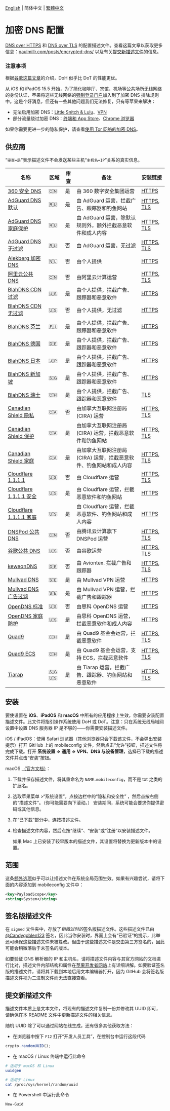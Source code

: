 [English](https://github.com/paulmillr/encrypted-dns/) | 简体中文 | [繁體中文](https://github.com/paulmillr/encrypted-dns/blob/master/README.cmn-TW.md)

# 加密 DNS 配置

[DNS over HTTPS](https://zh.wikipedia.org/wiki/DNS_over_HTTPS) 和 [DNS over TLS](https://zh.wikipedia.org/wiki/DNS_over_TLS) 的配置描述文件。查看这篇文章以获取更多信息：[paulmillr.com/posts/encrypted-dns/](https://paulmillr.com/posts/encrypted-dns/) 以及有关[提交新描述文件](#提交新描述文件)的信息。

### 注意事项

根据[谷歌这篇文章](https://security.googleblog.com/2022/07/dns-over-http3-in-android.html)的介绍，DoH 似乎比 DoT 的性能更优。

从 iOS 和 iPadOS 15.5 开始，为了简化咖啡厅、宾馆、机场等公共场所无线网络的身份认证，苹果将这些无线网络的[强制登录门户](https://zh.wikipedia.org/wiki/%E5%BC%BA%E5%88%B6%E9%97%A8%E6%88%B7)加入到了加密 DNS 排除规则中。这是个好消息，但还有一些其他问题我们无法修复，只有等苹果来解决：

- 无法启用加密 DNS：[Little Snitch & Lulu](https://github.com/paulmillr/encrypted-dns/issues/13)、[VPN](https://github.com/paulmillr/encrypted-dns/issues/18)
- 部分流量绕过加密 DNS：[终端和 App Store](https://github.com/paulmillr/encrypted-dns/issues/22)、[Chrome 浏览器](https://github.com/paulmillr/encrypted-dns/issues/19)

如果你需要更进一步的隐私保护，请查看[使用 Tor 网络的加密 DNS](https://github.com/alecmuffett/dohot)。

## 供应商

“`审查=是`”表示描述文件不会发送某些主机“`主机名=IP`”关系的真实信息。

| 名称                                             | 区域  | 审查 | 备注                                                               | 安装链接                                                                                       |
| ------------------------------------------------ | ----- | ---- | ------------------------------------------------------------------ | ---------------------------------------------------------------------------------------------- |
| [360 安全 DNS][360-dns]                          | 🇨🇳    | 是   | 由 360 数字安全集团运营                                            | [HTTPS][360-dns-profile-https]                                                                 |
| [AdGuard DNS 默认][adguard-dns-default]          | 🇷🇺    | 是   | 由 AdGuard 运营，拦截广告、跟踪器和钓鱼网站                        | [HTTPS][adguard-dns-default-profile-https], [TLS][adguard-dns-default-profile-tls]             |
| [AdGuard DNS 家庭保护][adguard-dns-family]       | 🇷🇺    | 是   | 由 AdGuard 运营，除默认规则外，额外拦截恶意软件和成人内容          | [HTTPS][adguard-dns-family-profile-https], [TLS][adguard-dns-family-profile-tls]               |
| [AdGuard DNS 无过滤][adguard-dns-unfiltered]     | 🇷🇺    | 否   | 由 AdGuard 运营，无过滤                                            | [HTTPS][adguard-dns-unfiltered-profile-https], [TLS][adguard-dns-unfiltered-profile-tls]       |
| [Alekberg 加密 DNS][alekberg-dns]                | 🇳🇱    | 否   | 由个人提供                                                         | [HTTPS][alekberg-dns-profile-https]                                                            |
| [阿里云公共 DNS][aliyun-dns]                     | 🇨🇳    | 否   | 由阿里云计算运营                                                   | [HTTPS][aliyun-dns-profile-https], [TLS][aliyun-dns-profile-tls]                               |
| [BlahDNS CDN 过滤][blahdns]                      | 🇺🇸    | 是   | 由个人提供，拦截广告、跟踪器和恶意软件                             | [HTTPS][blahdns-cdn-filtered-profile-https]                                                    |
| [BlahDNS CDN 无过滤][blahdns]                    | 🇺🇸    | 否   | 由个人提供，无过滤                                                 | [HTTPS][blahdns-cdn-unfiltered-profile-https]                                                  |
| [BlahDNS 芬兰][blahdns]                          | 🇫🇮    | 是   | 由个人提供，拦截广告、跟踪器和恶意软件                             | [HTTPS][blahdns-finland-profile-https]                                                         |
| [BlahDNS 德国][blahdns]                          | 🇩🇪    | 是   | 由个人提供，拦截广告、跟踪器和恶意软件                             | [HTTPS][blahdns-germany-profile-https]                                                         |
| [BlahDNS 日本][blahdns]                          | 🇯🇵    | 是   | 由个人提供，拦截广告、跟踪器和恶意软件                             | [HTTPS][blahdns-japan-profile-https]                                                           |
| [BlahDNS 新加坡][blahdns]                        | 🇸🇬    | 是   | 由个人提供，拦截广告、跟踪器和恶意软件                             | [HTTPS][blahdns-singapore-profile-https]                                                       |
| [BlahDNS 瑞士][blahdns]                          | 🇨🇭    | 是   | 由个人提供，拦截广告、跟踪器和恶意软件                             | [TLS][blahdns-switzerland-profile-tls]                                                         |
| [Canadian Shield 隐私][canadian-shield]          | 🇨🇦    | 否   | 由加拿大互联网注册局 (CIRA) 运营                                   | [HTTPS][canadian-shield-private-profile-https], [TLS][canadian-shield-private-profile-tls]     |
| [Canadian Shield 保护][canadian-shield]          | 🇨🇦    | 是   | 由加拿大互联网注册局 (CIRA) 运营，拦截恶意软件和钓鱼网站           | [HTTPS][canadian-shield-protected-profile-https], [TLS][canadian-shield-protected-profile-tls] |
| [Canadian Shield 家庭][canadian-shield]          | 🇨🇦    | 是   | 由加拿大互联网注册局 (CIRA) 运营，拦截恶意软件、钓鱼网站和成人内容 | [HTTPS][canadian-shield-family-profile-https], [TLS][canadian-shield-family-profile-tls]       |
| [Cloudflare 1.1.1.1][cloudflare-dns]             | 🇺🇸    | 否   | 由 Cloudflare 运营                                                 | [HTTPS][cloudflare-dns-profile-https], [TLS][cloudflare-dns-profile-tls]                       |
| [Cloudflare 1.1.1.1 安全][cloudflare-dns-family] | 🇺🇸    | 是   | 由 Cloudflare 运营，拦截恶意软件和钓鱼网站                         | [HTTPS][cloudflare-dns-security-profile-https]                                                 |
| [Cloudflare 1.1.1.1 家庭][cloudflare-dns-family] | 🇺🇸    | 是   | 由 Cloudflare 运营，拦截恶意软件、钓鱼网站和成人内容               | [HTTPS][cloudflare-dns-family-profile-https]                                                   |
| [DNSPod 公共 DNS][dnspod-dns]                    | 🇨🇳    | 否   | 由腾讯云计算旗下 DNSPod 运营                                       | [HTTPS][dnspod-dns-profile-https], [TLS][dnspod-dns-profile-tls]                               |
| [谷歌公共 DNS][google-dns]                       | 🇺🇸    | 否   | 由谷歌运营                                                         | [HTTPS][google-dns-profile-https], [TLS][google-dns-profile-tls]                               |
| [keweonDNS][keweondns]                           | 🇩🇪    | 否   | 由 Aviontex. 拦截广告和跟踪器                                        | [HTTPS][keweondns-profile-https], [TLS][keweondns-profile-tls]                               |
| [Mullvad DNS][mullvad-dns]                       | 🇸🇪    | 是   | 由 Mullvad VPN 运营                                                | [HTTPS][mullvad-dns-profile-https]                                                             |
| [Mullvad DNS 广告过滤][mullvad-dns]              | 🇸🇪    | 是   | 由 Mullvad VPN 运营，拦截广告和跟踪器                              | [HTTPS][mullvad-dns-adblock-profile-https]                                                     |
| [OpenDNS 标准][opendns]                          | 🇺🇸    | 否   | 由思科 OpenDNS 运营                                                | [HTTPS][opendns-standard-profile-https]                                                        |
| [OpenDNS 家庭防护][opendns]                      | 🇺🇸    | 是   | 由思科 OpenDNS 运营，拦截恶意软件和成人内容                        | [HTTPS][opendns-familyshield-profile-https]                                                    |
| [Quad9][quad9]                                   | 🇨🇭    | 是   | 由 Quad9 基金会运营，拦截恶意软件                                  | [HTTPS][quad9-profile-https], [TLS][quad9-profile-tls]                                         |
| [Quad9 ECS][quad9]                               | 🇨🇭    | 是   | 由 Quad9 基金会运营，支持 ECS，拦截恶意软件                        | [HTTPS][quad9-ecs-profile-https], [TLS][quad9-ecs-profile-tls]                                 |
| [Tiarap][tiarap]                                 | 🇸🇬 🇺🇸 | 是   | 由 Tiarap 运营，拦截广告、跟踪器、钓鱼网站和恶意软件               | [HTTPS][tiarap-profile-https], [TLS][tiarap-profile-tls]                                       |

## 安装

要使设置在 **iOS**、**iPadOS** 和 **macOS** 中所有的应用程序上生效，你需要安装配置描述文件。此文件将指引操作系统使用 DoH 或 DoT。注意：只在系统无线局域网设置中设置 DNS 服务器 IP 是不够的——你需要安装描述文件。

iOS / iPadOS：使用 Safari 浏览器（其他浏览器只会下载该文件，不会弹出安装提示）打开 GitHub 上的 mobileconfig 文件，然后点击“允许”按钮，描述文件将完成下载。打开 **系统设置 => 通用 => VPN、DNS 与设备管理**，选择已下载的描述文件并点击“安装”按钮。

macOS [（官方文档）](https://support.apple.com/zh-cn/guide/mac-help/mh35561/)：

1. 下载并保存描述文件，将其重命名为 `NAME.mobileconfig`，而不是 txt 之类的扩展名。
2. 选取苹果菜单 >“系统设置”，点按边栏中的“隐私和安全性” ，然后点按右侧的“描述文件”。（你可能需要向下滚动。）
   安装期间，系统可能会要求你提供密码或其他信息。
3. 在“已下载”部分中，连按描述文件。
4. 检查描述文件内容，然后点按“继续”、“安装”或“注册”以安装描述文件。

   如果 Mac 上已安装了较早版本的描述文件，其设置将替换为更新版本中的设置。

## 范围

这条[额外选项](https://github.com/paulmillr/encrypted-dns/issues/22)似乎可以让描述文件在系统全局范围生效。如果有兴趣尝试，请将下面的内容添加到 mobileconfig 文件中：

```xml
<key>PayloadScope</key>
<string>System</string>
```

## 签名版描述文件

在 `signed` 文件夹中，存放了*稍微过时的*签名版描述文件。这些描述文件已由 [@Candygoblen123](https://github.com/Candygoblen123) 签名，因此当你安装时，界面上会有“已验证”的提示，此举还可确保这些描述文件未被篡改。但由于这些描述文件是交由第三方签名的，因此可能会稍微落后于未签名的版本。

[备注]: <> (我们建议安装签名版的描述文件，因为数字签名可以确保文件在下载时没有被修改。)

如要验证 DNS 解析器的 IP 和主机名，请将描述文件内容与其官方网站的文档进行比对，描述文件内部结构和属性在[苹果开发者网站](https://developer.apple.com/documentation/devicemanagement/dnssettings)上有详细讲解。如要验证签名版的描述文件，请将其下载到本地后用文本编辑器打开，因为 GitHub 会将签名版描述文件视为二进制文件而无法直接查看。

## 提交新描述文件

描述文件本质上是文本文件，将现有的描述文件复制一份并修改其 UUID 即可，请确保在本 README 文件中更新描述文件的相关信息。

随机 UUID 除了可以通过网站在线生成，还有很多其他获取方法：

- 在浏览器中按下 `F12` 打开“开发人员工具”，在控制台中运行这段代码

```javascript
crypto.randomUUID();
```

- 在 macOS / Linux 终端中运行此命令

```sh
# 适用于 macOS 和 Linux
uuidgen

# 适用于 Linux
cat /proc/sys/kernel/random/uuid
```

- 在 Powershell 中运行此命令

```powershell
New-Guid
```

[360-dns]: https://sdns.360.net/dnsPublic.html
[360-dns-profile-https]: https://github.com/paulmillr/encrypted-dns/raw/master/profiles/360-https.mobileconfig
[adguard-dns-default]: https://adguard-dns.io/kb/zh-CN/general/dns-providers/#default
[adguard-dns-default-profile-https]: https://github.com/paulmillr/encrypted-dns/raw/master/profiles/adguard-default-https.mobileconfig
[adguard-dns-default-profile-tls]: https://github.com/paulmillr/encrypted-dns/raw/master/profiles/adguard-default-tls.mobileconfig
[adguard-dns-family]: https://adguard-dns.io/kb/zh-CN/general/dns-providers/#family-protection
[adguard-dns-family-profile-https]: https://github.com/paulmillr/encrypted-dns/raw/master/profiles/adguard-family-https.mobileconfig
[adguard-dns-family-profile-tls]: https://github.com/paulmillr/encrypted-dns/raw/master/profiles/adguard-family-tls.mobileconfig
[adguard-dns-unfiltered]: https://adguard-dns.io/kb/zh-CN/general/dns-providers/#non-filtering
[adguard-dns-unfiltered-profile-https]: https://github.com/paulmillr/encrypted-dns/raw/master/profiles/adguard-nofilter-https.mobileconfig
[adguard-dns-unfiltered-profile-tls]: https://github.com/paulmillr/encrypted-dns/raw/master/profiles/adguard-nofilter-tls.mobileconfig
[alekberg-dns]: https://alekberg.net
[alekberg-dns-profile-https]: https://github.com/paulmillr/encrypted-dns/raw/master/profiles/alekberg-https.mobileconfig
[aliyun-dns]: https://www.alidns.com/
[aliyun-dns-profile-https]: https://github.com/paulmillr/encrypted-dns/raw/master/profiles/alibaba-https.mobileconfig
[aliyun-dns-profile-tls]: https://github.com/paulmillr/encrypted-dns/raw/master/profiles/alibaba-tls.mobileconfig
[blahdns]: https://blahdns.com/
[blahdns-cdn-filtered-profile-https]: https://github.com/paulmillr/encrypted-dns/raw/master/profiles/blahdns-cdn-adblock-doh1.mobileconfig
[blahdns-cdn-unfiltered-profile-https]: https://github.com/paulmillr/encrypted-dns/raw/master/profiles/blahdns-cdn-unfiltered-doh1.mobileconfig
[blahdns-finland-profile-https]: https://github.com/paulmillr/encrypted-dns/raw/master/profiles/blahdns-finland-doh.mobileconfig
[blahdns-germany-profile-https]: https://github.com/paulmillr/encrypted-dns/raw/master/profiles/blahdns-germany-doh.mobileconfig
[blahdns-japan-profile-https]: https://github.com/paulmillr/encrypted-dns/raw/master/profiles/blahdns-japan-doh.mobileconfig
[blahdns-singapore-profile-https]: https://github.com/paulmillr/encrypted-dns/raw/master/profiles/blahdns-singapore-doh.mobileconfig
[blahdns-switzerland-profile-tls]: https://github.com/paulmillr/encrypted-dns/raw/master/profiles/blahdns-switzerland-dot.mobileconfig
[canadian-shield]: https://www.cira.ca/cybersecurity-services/canadian-shield/configure/summary-cira-canadian-shield-dns-resolver-addresses
[canadian-shield-private-profile-https]: https://github.com/paulmillr/encrypted-dns/raw/master/profiles/canadianshield-private-https.mobileconfig
[canadian-shield-private-profile-tls]: https://github.com/paulmillr/encrypted-dns/raw/master/profiles/canadianshield-private-tls.mobileconfig
[canadian-shield-protected-profile-https]: https://github.com/paulmillr/encrypted-dns/raw/master/profiles/canadianshield-protected-https.mobileconfig
[canadian-shield-protected-profile-tls]: https://github.com/paulmillr/encrypted-dns/raw/master/profiles/canadianshield-protected-tls.mobileconfig
[canadian-shield-family-profile-https]: https://github.com/paulmillr/encrypted-dns/raw/master/profiles/canadianshield-family-https.mobileconfig
[canadian-shield-family-profile-tls]: https://github.com/paulmillr/encrypted-dns/raw/master/profiles/canadianshield-family-tls.mobileconfig
[cloudflare-dns]: https://developers.cloudflare.com/1.1.1.1/encryption/
[cloudflare-dns-profile-https]: https://github.com/paulmillr/encrypted-dns/raw/master/profiles/cloudflare-https.mobileconfig
[cloudflare-dns-profile-tls]: https://github.com/paulmillr/encrypted-dns/raw/master/profiles/cloudflare-tls.mobileconfig
[cloudflare-dns-family]: https://developers.cloudflare.com/1.1.1.1/setup/#1111-for-families
[cloudflare-dns-security-profile-https]: https://github.com/paulmillr/encrypted-dns/raw/master/profiles/cloudflare-malware-https.mobileconfig
[cloudflare-dns-family-profile-https]: https://github.com/paulmillr/encrypted-dns/raw/master/profiles/cloudflare-family-https.mobileconfig
[dnspod-dns]: https://www.dnspod.cn/products/publicdns
[dnspod-dns-profile-https]: https://github.com/paulmillr/encrypted-dns/raw/master/profiles/dnspod-https.mobileconfig
[dnspod-dns-profile-tls]: https://github.com/paulmillr/encrypted-dns/raw/master/profiles/dnspod-tls.mobileconfig
[google-dns]: https://developers.google.com/speed/public-dns/docs/secure-transports?hl=zh-cn
[google-dns-profile-https]: https://github.com/paulmillr/encrypted-dns/raw/master/profiles/google-https.mobileconfig
[google-dns-profile-tls]: https://github.com/paulmillr/encrypted-dns/raw/master/profiles/google-tls.mobileconfig
[keweondns]: https://forum.xda-developers.com/t/keweondns-info-facts-and-what-is-keweon-actually.4576651/
[keweondns-profile-https]: https://github.com/paulmillr/encrypted-dns/raw/master/profiles/keweondns-doh.mobileconfig
[keweondns-profile-tls]: https://github.com/paulmillr/encrypted-dns/raw/master/profiles/keweondns-dot.mobileconfig
[mullvad-dns]: https://mullvad.net/zh-hans/help/dns-over-https-and-dns-over-tls/
[mullvad-dns-profile-https]: https://github.com/paulmillr/encrypted-dns/raw/master/profiles/mullvad-doh.mobileconfig
[mullvad-dns-adblock-profile-https]: https://github.com/paulmillr/encrypted-dns/raw/master/profiles/mullvad-adblock-doh.mobileconfig
[opendns]: https://support.opendns.com/hc/articles/360038086532
[opendns-standard-profile-https]: https://github.com/paulmillr/encrypted-dns/raw/master/profiles/opendns-https.mobileconfig
[opendns-familyshield-profile-https]: https://github.com/paulmillr/encrypted-dns/raw/master/profiles/opendns-family-https.mobileconfig
[quad9]: https://www.quad9.net/news/blog/doh-with-quad9-dns-servers/
[quad9-profile-https]: https://github.com/paulmillr/encrypted-dns/raw/master/profiles/quad9-https.mobileconfig
[quad9-profile-tls]: https://github.com/paulmillr/encrypted-dns/raw/master/profiles/quad9-tls.mobileconfig
[quad9-ecs-profile-https]: https://github.com/paulmillr/encrypted-dns/raw/master/profiles/quad9-ECS-https.mobileconfig
[quad9-ecs-profile-tls]: https://github.com/paulmillr/encrypted-dns/raw/master/profiles/quad9-ECS-tls.mobileconfig
[tiarap]: https://doh.tiar.app
[tiarap-profile-https]: https://github.com/paulmillr/encrypted-dns/raw/master/profiles/tiarapp-https.mobileconfig
[tiarap-profile-tls]: https://github.com/paulmillr/encrypted-dns/raw/master/profiles/tiarapp-tls.mobileconfig
